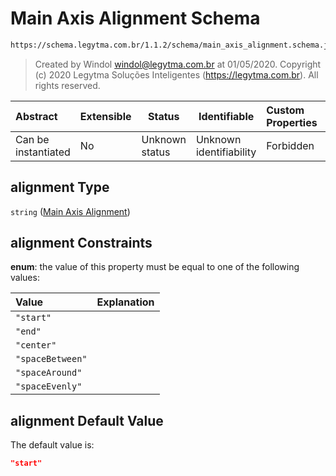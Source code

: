 # Main Axis Alignment Schema

```txt
https://schema.legytma.com.br/1.1.2/schema/main_axis_alignment.schema.json#/properties/alignment
```




> Created by Windol [windol@legytma.com.br](mailto:windol@legytma.com.br) at 01/05/2020.
> Copyright (c) 2020 Legytma Soluções Inteligentes (<https://legytma.com.br>). All rights reserved.
>

| Abstract            | Extensible | Status         | Identifiable            | Custom Properties | Additional Properties | Access Restrictions | Defined In                                                                                                |
| :------------------ | ---------- | -------------- | ----------------------- | :---------------- | --------------------- | ------------------- | --------------------------------------------------------------------------------------------------------- |
| Can be instantiated | No         | Unknown status | Unknown identifiability | Forbidden         | Allowed               | none                | [button_bar_theme_data.schema.json\*](../schema/button_bar_theme_data.schema.json) |

## alignment Type

`string` ([Main Axis Alignment](button_bar_theme_data-properties-main-axis-alignment.md))

## alignment Constraints

**enum**: the value of this property must be equal to one of the following values:

| Value            | Explanation |
| :--------------- | ----------- |
| `"start"`        |             |
| `"end"`          |             |
| `"center"`       |             |
| `"spaceBetween"` |             |
| `"spaceAround"`  |             |
| `"spaceEvenly"`  |             |

## alignment Default Value

The default value is:

```json
"start"
```
